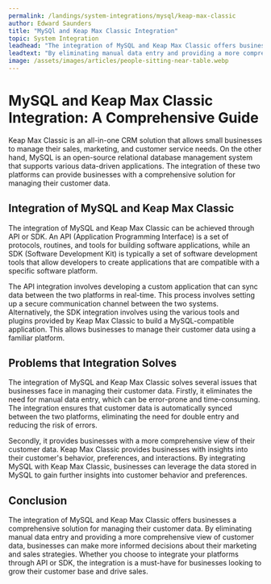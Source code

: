 ```yaml
---
permalink: /landings/system-integrations/mysql/keap-max-classic
author: Edward Saunders
title: "MySQl and Keap Max Classic Integration"
topic: System Integration
leadhead: "The integration of MySQL and Keap Max Classic offers businesses a comprehensive solution for managing their customer data"
leadtext: "By eliminating manual data entry and providing a more comprehensive view of customer data, businesses can make more informed decisions about their marketing and sales strategies. Whether you choose to integrate your platforms through API or SDK, the integration is a must-have for businesses looking to grow their customer base and drive sales."
image: /assets/images/articles/people-sitting-near-table.webp
---
```

<div class="arttext">
<h1>MySQL and Keap Max Classic Integration: A Comprehensive Guide</h1>

<p>Keap Max Classic is an all-in-one CRM solution that allows small businesses to manage their sales, marketing, and customer service needs. On the other hand, MySQL is an open-source relational database management system that supports various data-driven applications. The integration of these two platforms can provide businesses with a comprehensive solution for managing their customer data.</p>

<h2>Integration of MySQL and Keap Max Classic</h2>

<p>The integration of MySQL and Keap Max Classic can be achieved through API or SDK. An API (Application Programming Interface) is a set of protocols, routines, and tools for building software applications, while an SDK (Software Development Kit) is typically a set of software development tools that allow developers to create applications that are compatible with a specific software platform.</p>

<p>The API integration involves developing a custom application that can sync data between the two platforms in real-time. This process involves setting up a secure communication channel between the two systems. Alternatively, the SDK integration involves using the various tools and plugins provided by Keap Max Classic to build a MySQL-compatible application. This allows businesses to manage their customer data using a familiar platform.</p>

<h2>Problems that Integration Solves</h2>

<p>The integration of MySQL and Keap Max Classic solves several issues that businesses face in managing their customer data. Firstly, it eliminates the need for manual data entry, which can be error-prone and time-consuming. The integration ensures that customer data is automatically synced between the two platforms, eliminating the need for double entry and reducing the risk of errors.</p>

<p>Secondly, it provides businesses with a more comprehensive view of their customer data. Keap Max Classic provides businesses with insights into their customer's behavior, preferences, and interactions. By integrating MySQL with Keap Max Classic, businesses can leverage the data stored in MySQL to gain further insights into customer behavior and preferences.</p>

<h2>Conclusion</h2>

<p>The integration of MySQL and Keap Max Classic offers businesses a comprehensive solution for managing their customer data. By eliminating manual data entry and providing a more comprehensive view of customer data, businesses can make more informed decisions about their marketing and sales strategies. Whether you choose to integrate your platforms through API or SDK, the integration is a must-have for businesses looking to grow their customer base and drive sales.</p>

</div>